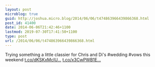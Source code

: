 ```yaml
---
layout: post
microblog: true
guid: http://joshua.micro.blog/2014/06/06/t474863966439866368.html
post_id: 41400
date: 2014-06-06T21:42:46+1100
lastmod: 2019-07-30T17:41:50+1100
type: post
url: /2014/06/06/t474863966439866368.html
---
```

Trying something a little classier for Chris and Di's #wedding #vows this weekend [t.co/dKSKxMcIU...](http://t.co/dKSKxMcIUT) [t.co/x3CwPWB1E...](http://t.co/x3CwPWB1Eu)
